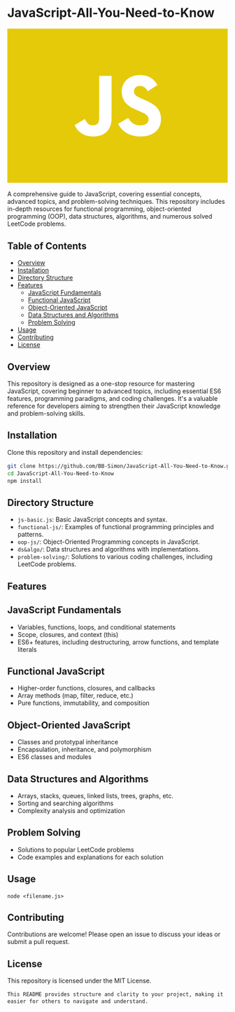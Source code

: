 # JavaScript-All-You-Need-to-Know

![JavaScript Logo](js.png)

A comprehensive guide to JavaScript, covering essential concepts, advanced topics, and problem-solving techniques. This repository includes in-depth resources for functional programming, object-oriented programming (OOP), data structures, algorithms, and numerous solved LeetCode problems.

## Table of Contents
- [Overview](#overview)
- [Installation](#installation)
- [Directory Structure](#directory-structure)
- [Features](#features)
  - [JavaScript Fundamentals](#javascript-fundamentals)
  - [Functional JavaScript](#functional-javascript)
  - [Object-Oriented JavaScript](#object-oriented-javascript)
  - [Data Structures and Algorithms](#data-structures-and-algorithms)
  - [Problem Solving](#problem-solving)
- [Usage](#usage)
- [Contributing](#contributing)
- [License](#license)

## Overview
This repository is designed as a one-stop resource for mastering JavaScript, covering beginner to advanced topics, including essential ES6 features, programming paradigms, and coding challenges. It's a valuable reference for developers aiming to strengthen their JavaScript knowledge and problem-solving skills.

## Installation
Clone this repository and install dependencies:
```bash
git clone https://github.com/BB-Simon/JavaScript-All-You-Need-to-Know.git
cd JavaScript-All-You-Need-to-Know
npm install
```

## Directory Structure
- `js-basic.js`: Basic JavaScript concepts and syntax.
- `functional-js/`: Examples of functional programming principles and patterns.
- `oop-js/`: Object-Oriented Programming concepts in JavaScript.
- `ds&algo/`: Data structures and algorithms with implementations.
- `problem-solving/`: Solutions to various coding challenges, including LeetCode problems.

## Features
  ## JavaScript Fundamentals
  - Variables, functions, loops, and conditional statements
  - Scope, closures, and context (this)
  - ES6+ features, including destructuring, arrow functions, and template literals
## Functional JavaScript
- Higher-order functions, closures, and callbacks
- Array methods (map, filter, reduce, etc.)
- Pure functions, immutability, and composition
## Object-Oriented JavaScript
- Classes and prototypal inheritance
- Encapsulation, inheritance, and polymorphism
- ES6 classes and modules
## Data Structures and Algorithms
- Arrays, stacks, queues, linked lists, trees, graphs, etc.
- Sorting and searching algorithms
- Complexity analysis and optimization
## Problem Solving
- Solutions to popular LeetCode problems
- Code examples and explanations for each solution

## Usage
```bush
node <filename.js>
```

## Contributing
Contributions are welcome! Please open an issue to discuss your ideas or submit a pull request.

## License
This repository is licensed under the MIT License.

```vbnet
This README provides structure and clarity to your project, making it easier for others to navigate and understand.
```
